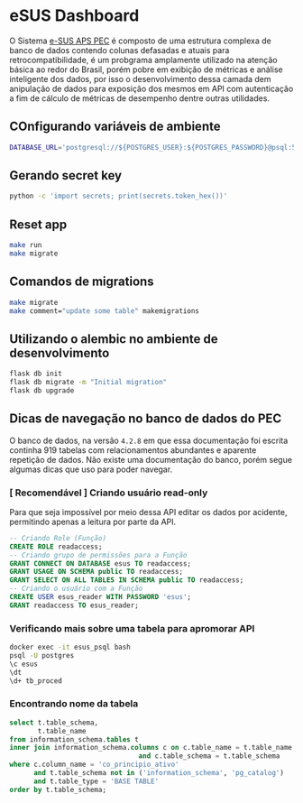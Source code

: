 # eSUS Dashboard

O Sistema [e-SUS APS PEC](https://sisaps.saude.gov.br/esus/) é composto de uma estrutura complexa de banco de dados contendo colunas defasadas e atuais para retrocompatibilidade, é um probgrama amplamente utilizado na atenção básica ao redor do Brasil, porém pobre em exibição de métricas e análise inteligente dos dados, por isso o desenvolvimento dessa camada dem anipulação de dados para exposição dos mesmos em API com autenticação a fim de cálculo de métricas de desempenho dentre outras utilidades.

## COnfigurando variáveis de ambiente

```bash
DATABASE_URL='postgresql://${POSTGRES_USER}:${POSTGRES_PASSWORD}@psql:5432/${POSTGRES_DB}?sslmode=disable'
```

## Gerando secret key

```sh
python -c 'import secrets; print(secrets.token_hex())'
```

## Reset app

```sh
make run
make migrate
```

## Comandos de migrations

```sh
make migrate
make comment="update some table" makemigrations
```

## Utilizando o alembic no ambiente de desenvolvimento

```sh
flask db init
flask db migrate -m "Initial migration"
flask db upgrade
```

## Dicas de navegação no banco de dados do PEC

O banco de dados, na versão `4.2.8` em que essa documentação foi escrita continha 919 tabelas com relacionamentos abundantes e aparente repetição de dados. Não existe uma documentação do banco, porém segue algumas dicas que uso para poder navegar.

### [ Recomendável ] Criando usuário read-only 

Para que seja impossível por meio dessa API editar os dados por acidente, permitindo apenas a leitura por parte da API.

```sql
-- Criando Role (Função)
CREATE ROLE readaccess;
-- Criando grupo de permissões para a Função
GRANT CONNECT ON DATABASE esus TO readaccess;
GRANT USAGE ON SCHEMA public TO readaccess;
GRANT SELECT ON ALL TABLES IN SCHEMA public TO readaccess;
-- Criando o usuário com a Função
CREATE USER esus_reader WITH PASSWORD 'esus';
GRANT readaccess TO esus_reader;
```

### Verificando mais sobre uma tabela para apromorar API

```sh
docker exec -it esus_psql bash
psql -U postgres
\c esus
\dt
\d+ tb_proced
```

### Encontrando nome da tabela

```sql
select t.table_schema,
       t.table_name
from information_schema.tables t
inner join information_schema.columns c on c.table_name = t.table_name
                                and c.table_schema = t.table_schema
where c.column_name = 'co_principio_ativo'
      and t.table_schema not in ('information_schema', 'pg_catalog')
      and t.table_type = 'BASE TABLE'
order by t.table_schema;
```
